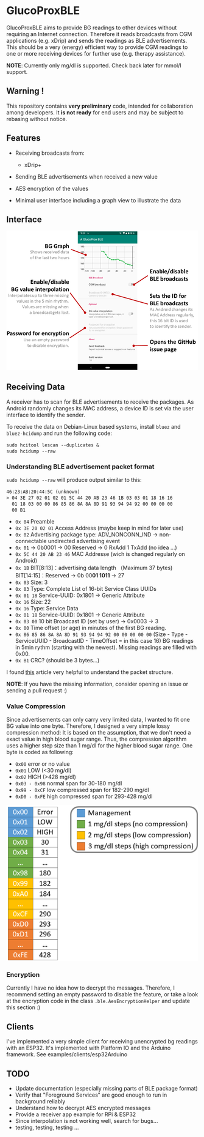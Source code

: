 # GlucoProxBLE
GlucoProxBLE aims to provide BG readings to other devices without requiring an Internet connection.
Therefore it reads broadcasts from CGM applications (e.g. xDrip) and sends the readings as BLE advertisements.
This should be a very (energy) efficient way to provide CGM readings to one or more receiving devices for further use (e.g. therapy assistance).

**NOTE**: Currently only mg/dl is supported. Check back later for mmol/l support.

## Warning !

This repository contains **very preliminary** code, intended for collaboration among developers.
It **is not ready** for end users and may be subject to rebasing without notice.

## Features
* Receiving broadcasts from:
  * xDrip+
  
* Sending BLE advertisements when received a new value
* AES encryption of the values
* Minimal user interface including a graph view to illustrate the data

## Interface
![Interface Overview](doc/interface.png)

## Receiving Data
A receiver has to scan for BLE advertisements to receive the packages.
As Android randomly changes its MAC address, a device ID is set via the user interface to identify the sender.

To receive the data on Debian-Linux based systems, install `bluez` and `bluez-hcidump` and run the following code:

```
sudo hcitool lescan --duplicates &  
sudo hcidump --raw
```

### Understanding BLE advertisement packet format
`sudo hcidump --raw` will produce output similar to this:

```
46:23:AB:20:44:5C (unknown)
> 04 3E 27 02 01 02 01 5C 44 20 AB 23 46 1B 03 03 01 18 16 16
  01 18 03 00 00 86 85 86 8A 8A 8D 91 93 94 94 92 00 00 00 00
  00 B1
``` 

* `0x 04` Preamble  
* `0x 3E 20 02 01` Access Address (maybe keep in mind for later use)
* `0x 02` Advertising package type: ADV_NONCONN_IND -> non-connectable undirected advertising event
* `0x 01` -> 0b0001 -> 00 Reserved -> 0 RxAdd 1 TxAdd (no idea ...)
* `0x 5C 44 20 AB 23 46` MAC Addresse (wich is changed regularly on Android)
* `0x 1B` BIT[8:13]：advertising data length （Maximum 37 bytes) BIT[14:15]：Reserved -> 0b 00**01 1011** -> 27
* `0x 03` Size: 3
* `0x 03` Type: Complete List of 16-bit Service Class UUIDs
* `0x 01 18` Service-UUID: 0x1801 -> Generic Attribute
* `0x 16` Size: 22
* `0x 16` Type: Service Data
* `0x 01 18` Service-UUID: 0x1801 -> Generic Attribute
* `0x 03 00` 10 bit Broadcast ID (set by user) -> 0x0003 -> 3  
* `0x 00` Time offset (or age) in minutes of the first BG reading.
* `0x 86 85 86 8A 8A 8D 91 93 94 94 92 00 00 00 00 00` (Size - Type - ServiceUUID - BroadcastID - TimeOffset = in this case 16) BG readings in 5min rythm (starting with the newest). Missing readings are filled with 0x00.
* `0x B1` CRC? (should be 3 bytes...)

I found [this](https://www.silabs.com/community/wireless/bluetooth/knowledge-base.entry.html/2017/02/10/bluetooth_advertisin-hGsf) article very helpful to understand the packet structure.


**NOTE**: If you have the missing information, consider opening an issue or sending a pull request :)

### Value Compression
Since advertisements can only carry very limited data, I wanted to fit one BG value into one byte. 
Therefore, I designed a very simple lossy compression method:
It is based on the assumption, that we don't need a exact value in high blood sugar range. 
Thus, the compression algorithm uses a higher step size than 1 mg/dl for the higher blood sugar range.
One byte is coded as following:

* `0x00` error or no value
* `0x01` LOW (<30 mg/dl)
* `0x02` HIGH (>428 mg/dl)
* `0x03 - 0x98` normal span for 30-180 mg/dl
* `0x99 - 0xCF` low compressed span for 182-290 mg/dl
* `0xD0 - 0xFE` high compressed span for 293-428 mg/dl

![Compression Illustration](doc/compression.png)

### Encryption
Currently I have no idea how to decrypt the messages.
Therefore, I recommend setting an empty password to disable the feature, or take a look at the encryption code in the class `.ble.AesEncryptionHelper` and update this section :)

## Clients
I've implemented a very simple client for receiving unencrypted bg readings with an ESP32.
It's implemented with Platform IO and the Arduino framework.
See examples/clients/esp32Arduino

## TODO
* Update documentation (especially missing parts of BLE package format)
* Verify that "Foreground Services" are good enough to run in background reliably
* Understand how to decrypt AES encrypted messages
* Provide a receiver app example for RPi & ESP32
* Since interpolation is not working well, search for bugs...
* testing, testing, testing ...

[//]: # (Note to future me: Look at this --> https://ukbaz.github.io/howto/beacon_scan_cmd_line.html)